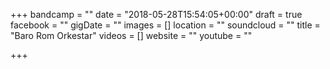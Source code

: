 +++
bandcamp = ""
date = "2018-05-28T15:54:05+00:00"
draft = true
facebook = ""
gigDate = ""
images = []
location = ""
soundcloud = ""
title = "Baro Rom Orkestar"
videos = []
website = ""
youtube = ""

+++

